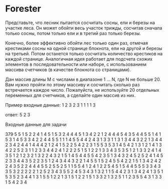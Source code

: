 # Forester

Представьте, что лесник пытается сосчитать сосны, ели и березы на участке леса.
Он может обойти весь участок трижды, сосчитав сначала только сосны, потом только ели и в третий раз только березы.

Конечно, более эффективно обойти лес только один раз, отмечая крестиками сосны на одной странице блокнота,
 ели на другой и березы на третьей. Потом останется только сосчитать количество крестиков на каждой странице.
 Аналогичная идея работает для подсчета схожих элементов в последовательности или наборе,
 с использованием массива счетчиков (в качестве блокнота со страницами).

Дан массив длины M с числами в диапазоне 1 ... N, где N не больше 20. Вам нужно пройти по этому массиву и сосчитать
сколько раз встречается каждое число.
Пожалуйста, не используйте 20 отдельных переменных для счетчиков, а сделайте один массив из них.

Пример
входные данные:
1 2 3 2 3 1 1 1 1 3

ответ:
5 2 3

Входные данные для задачи

379 5
5 1 5 2 2 4 1 4 5 1 5 3 2 4 4 4 5 1 3 4 2 2 1 2 4 4 4 5 4 3 5 4 4 5 5 1 4 1 5 3 1 4 5 3 3 4 2 2 4 4 5 5 1 1 1 4 5 5
4 4 2 4 3 1 3 3 1 1 3 1 3 4 4 3 2 2 1 3 4 4 2 3 4 2 4 4 1 4 4 4 2 1 2 4 1 5 2 2 5 4 2 2 3 1 5 5 3 5 3 1 4 5 4 2 1 3
 1 2 1 4 1 3 4 2 2 5 2 3 1 1 2 3 3 4 4 2 4 1 2 2 2 5 1 5 1 2 2 1 3 3 4 3 5 3 5 1 2 1 3 3 2 4 1 4 3 5 1 2 1 2 3 2 1 3
 2 2 4 3 2 1 5 1 4 5 4 4 5 5 4 2 3 5 1 3 4 3 2 4 5 2 5 2 4 1 4 5 2 3 3 4 4 3 5 2 2 3 5 1 2 4 3 4 4 3 2 2 1 4 5 5 1 5
 2 4 5 5 4 2 2 1 5 1 3 4 2 4 2 2 4 3 5 2 2 4 4 4 5 5 2 5 5 2 5 1 1 5 5 4 1 2 4 1 2 2 5 4 5 1 5 4 4 5 5 5 3 3 4 3 3 5
 3 2 2 2 2 2 1 2 5 2 3 4 3 5 5 2 4 5 3 4 3 1 3 2 1 1 5 4 4 2 3 1 3 4 2 4 1 3 5 1 5 3 5 2 3 4 4 1 3 1 5 5 1 2 2 1 3 1
 5 1 2 2 1 5 1 3 3 2 1 3 2 5 1 1 2 3 5 5 4 3 1 3 3 1 5 4 2 3 4